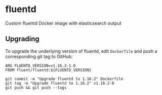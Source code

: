 # fluentd
Custom fluentd Docker image with elasticsearch output

## Upgrading

To upgrade the underlying version of fluentd, edit `Dockerfile` and push a corresponding git tag to GitHub:

```
ARG FLUENTD_VERSION=v1.16.2-1.0
FROM fluent/fluentd:${FLUENTD_VERSION}
```

```
git commit -m "Upgrade fluentd to 1.16.2" Dockerfile
git tag -m "Upgrade fluentd to 1.16.2" v1.16.2-0
git push && git push --tags

```
